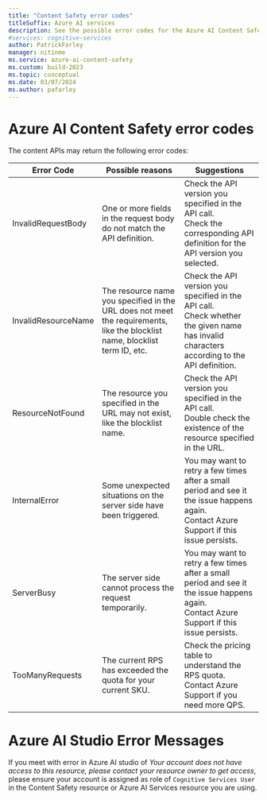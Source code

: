 ```yaml
---
title: "Content Safety error codes"
titleSuffix: Azure AI services
description: See the possible error codes for the Azure AI Content Safety APIs.
#services: cognitive-services
author: PatrickFarley
manager: nitinme
ms.service: azure-ai-content-safety
ms.custom: build-2023
ms.topic: conceptual
ms.date: 03/07/2024
ms.author: pafarley
---
```


# Azure AI Content Safety error codes 

The content APIs may return the following error codes:

| Error Code    | Possible reasons   | Suggestions           |
| ---------- | ------- | -------------------- |
| InvalidRequestBody  | One or more fields in the request body do not match the API definition. | Check the API version you specified in the API call. <br/>Check the corresponding API definition for the API version you selected. |
| InvalidResourceName | The resource name you specified in the URL does not meet the requirements, like the blocklist name, blocklist term ID, etc. | Check the API version you specified in the API call.  <br/>Check whether the given name has invalid characters according to the API definition. |
| ResourceNotFound    | The resource you specified in the URL may not exist, like the blocklist name. | Check the API version you specified in the API call. <br/>Double check the existence of the resource specified in the URL. |
| InternalError       | Some unexpected situations on the server side have been triggered. | You may want to retry a few times after a small period and see it the issue happens again.  <br/>             Contact Azure Support if this issue persists. |
| ServerBusy          | The server side cannot process the request temporarily.      | You may want to retry a few times after a small period and see it the issue happens again.  <br/>Contact Azure Support if this issue persists. |
| TooManyRequests     | The current RPS has exceeded the quota for your current SKU. | Check the pricing table to understand the RPS quota.   <br/>Contact Azure Support if you need more QPS. |


# Azure AI Studio Error Messages

If you meet with error in Azure AI studio of *Your account does not have access to this resource, please contact your resource owner to get access*, please ensure your account is assigned as role of `Cognitive Services User` in the Content Safety resource or Azure AI Services resource you are using.


